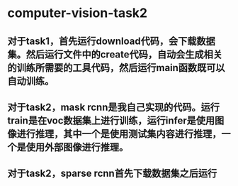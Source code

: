 # computer-vision-task2
## 对于task1，首先运行download代码，会下载数据集。然后运行文件中的create代码，自动会生成相关的训练所需要的工具代码，然后运行main函数既可以自动训练。
## 对于task2，mask rcnn是我自己实现的代码。运行train是在voc数据集上进行训练，运行infer是使用图像进行推理，其中一个是使用测试集内容进行推理，一个是使用外部图像进行推理。
## 对于task2，sparse rcnn首先下载数据集之后运行

